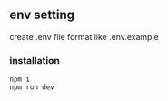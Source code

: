 ## env setting

create .env file format like .env.example

### installation
```
npm i
npm run dev
```